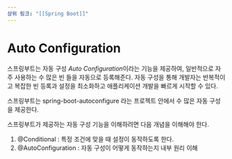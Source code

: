 ```yaml
---
상위 링크: "[[Spring Boot]]"
---
```

# Auto Configuration
스프링부트는 자동 구성 *Auto Configuration*이라는 기능을 제공하여, 일반적으로 자주 사용하는 수 많은 빈 들을 자동으로 등록해준다. 자동 구성을 통해 개발자는 반복적이고 복잡한 빈 등록과 설정을 최소화하고 애플리케이션 개발을 빠르게 시작할 수 있다.

스프링부트는 spring-boot-autoconfigure 라는 프로젝트 안에서 수 많은 자동 구성을 제공한다.

스프링부트가 제공하는 자동 구성 기능을 이해하려면 다음 개념을 이해해야 한다.
1. @Conditional : 특정 조건에 맞을 때 설정이 동작하도록 한다.
2. @AutoConfiguration : 자동 구성이 어떻게 동작하는지 내부 원리 이해